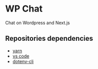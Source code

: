# WP Chat
Chat on Wordpress and Next.js


## Repositories dependencies
- [yarn](https://yarnpkg.com/getting-started/install)
- [vs code](https://code.visualstudio.com/)
- [dotenv-cli](https://www.npmjs.com/package/dotenv-cli)